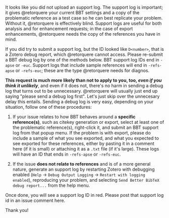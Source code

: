 It looks like you did not upload an support log. The support log is important; it gives @retorquere your current BBT settings and a copy of the problematic reference as a test case so he can best replicate your problem. Without it, @retorquere is effectively blind. Support logs are useful for both analysis and for enhancement requests; in the case of export enhancements, @retorquere needs the copy of the references you have in mind.

If you did try to submit a support log, but the ID looked like `D<number>`, that is a Zotero debug report, which @retorquere cannot access. Please re-submit a BBT debug log by one of the methods below. BBT support log IDs end in `-apse` or `-euc`. Support logs that include sample references will end in `-refs-apse` or `-refs-euc`; these are the type @retorquere needs for diagnos.

**This request is much more likely than not to apply to you, too, _even if you think it unlikely_**, and even if it does not, there's no harm in sending a debug log that turns out to be unnecessary. @retorquere will usually just end up saying "please send a debug log first". Let's just skip over the unnecesary delay this entails. Sending a debug log is very easy, depending on your situation, follow one of these procedures:

1. If your issue relates to how BBT behaves around a **specific reference(s)**, such as citekey generation or export, select at least one of the problematic reference(s), right-click it, and submit an BBT support log from that popup menu. If the problem is with export, please do include a sample of what you see exported, and what you expected to see exported for these references, either by pasting it in a comment here (if it is small) or attaching it as a `.txt` file (if it's large). These logs will have an ID that ends in `-refs-apse` or `-refs-euc`.

2. If the issue **does not relate to references** and is of a more general nature, generate an support log by restarting Zotero with debugging enabled (`Help` -> `Debug Output Logging` -> `Restart with logging enabled`), reproducing your problem, and selecting `Send Better BibTeX debug report...` from the help menu.

Once done, you will see a support log ID in red. Please post that support log id in an issue comment here.

Thank you!

